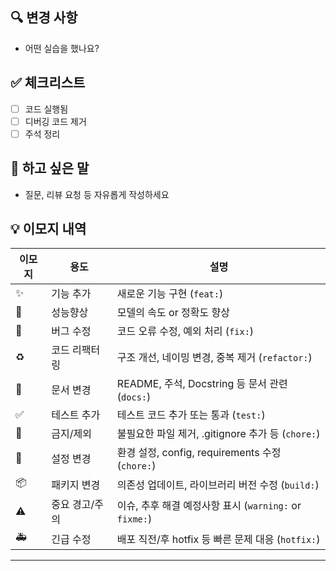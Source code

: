 ## 🔍 변경 사항
- 어떤 실습을 했나요?

## ✅ 체크리스트
- [ ] 코드 실행됨
- [ ] 디버깅 코드 제거
- [ ] 주석 정리

## 💬 하고 싶은 말
- 질문, 리뷰 요청 등 자유롭게 작성하세요


## 💡 이모지 내역
| 이모지 | 용도            | 설명                                                  |
|--------|-----------------|-------------------------------------------------------|
| ✨     | 기능 추가       | 새로운 기능 구현 (`feat:`)                           |
|🚀      |성능향상         | 모델의 속도 or 정확도 향상                            |
| 🐛     | 버그 수정       | 코드 오류 수정, 예외 처리 (`fix:`)                  |
| ♻️     | 코드 리팩터링   | 구조 개선, 네이밍 변경, 중복 제거 (`refactor:`)      |
| 📝     | 문서 변경       | README, 주석, Docstring 등 문서 관련 (`docs:`)       |
| ✅     | 테스트 추가     | 테스트 코드 추가 또는 통과 (`test:`)                |
| 🚫     | 금지/제외       | 불필요한 파일 제거, .gitignore 추가 등 (`chore:`)    |
| 🔧     | 설정 변경       | 환경 설정, config, requirements 수정 (`chore:`)      |
| 📦     | 패키지 변경     | 의존성 업데이트, 라이브러리 버전 수정 (`build:`)     |
| ⚠️     | 중요 경고/주의 | 이슈, 추후 해결 예정사항 표시 (`warning:` or `fixme:`) |
| 🚑     | 긴급 수정       | 배포 직전/후 hotfix 등 빠른 문제 대응 (`hotfix:`)     |

---

